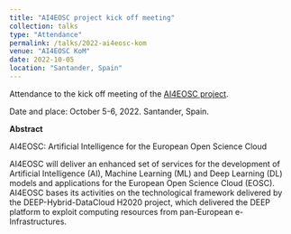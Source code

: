 ```yaml
---
title: "AI4EOSC project kick off meeting"
collection: talks
type: "Attendance"
permalink: /talks/2022-ai4eosc-kom
venue: "AI4EOSC KoM"
date: 2022-10-05
location: "Santander, Spain"
---
```


Attendance to the kick off meeting of the [AI4EOSC project](https://ai4eosc.eu/). 

Date and place: October 5-6, 2022. Santander, Spain.

**Abstract**

AI4EOSC: Artificial Intelligence for the European Open Science Cloud

AI4EOSC will deliver an enhanced set of services for the development of Artificial Intelligence (AI), Machine Learning (ML) and Deep Learning (DL) models and applications for the European Open Science Cloud (EOSC).
AI4EOSC bases its activities on the technological framework delivered by the DEEP-Hybrid-DataCloud H2020 project, which delivered the DEEP platform to exploit computing resources from pan-European e-Infrastructures.

